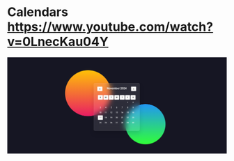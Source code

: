 # Calendars https://www.youtube.com/watch?v=0LnecKau04Y
<p align="center">
  <img src="preview.png" alt="preview del proyecto" width="600">
</p>